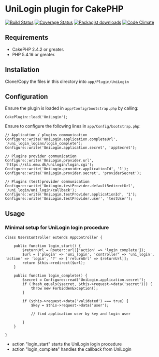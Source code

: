 # UniLogin plugin for CakePHP

[![Build Status](https://travis-ci.org/Oefenweb/cakephp-uni-login.png?branch=master)](https://travis-ci.org/Oefenweb/cakephp-uni-login) [![Coverage Status](https://coveralls.io/repos/Oefenweb/cakephp-uni-login/badge.png)](https://coveralls.io/r/Oefenweb/cakephp-uni-login) [![Packagist downloads](http://img.shields.io/packagist/dt/Oefenweb/cakephp-uni-login.svg)](https://packagist.org/packages/oefenweb/cakephp-uni-login) [![Code Climate](https://codeclimate.com/github/Oefenweb/cakephp-uni-login/badges/gpa.svg)](https://codeclimate.com/github/Oefenweb/cakephp-uni-login)

## Requirements

* CakePHP 2.4.2 or greater.
* PHP 5.4.16 or greater.

## Installation

Clone/Copy the files in this directory into `app/Plugin/UniLogin`

## Configuration

Ensure the plugin is loaded in `app/Config/bootstrap.php` by calling:

```
CakePlugin::load('UniLogin');
```

Ensure to configure the following lines in `app/Config/bootstrap.php`:

```
// Application / plugins communication
Configure::write('UniLogin.application.completeUrl', '/uni_login_logins/login_complete');
Configure::write('UniLogin.application.secret', 'appSecret');

// Plugins provider communication
Configure::write('UniLogin.provider.url', 'https://sli.emu.dk/unilogin/login.cgi');
Configure::write('UniLogin.provider.applicationId', '1');
Configure::write('UniLogin.provider.secret', 'providerSecret');

// Plugins (test)provider communication
Configure::write('UniLogin.testProvider.defaultRedirectUrl', '/uni_login/uni_login/callback');
Configure::write('UniLogin.testProvider.applicationId', '1');
Configure::write('UniLogin.testProvider.user', 'testUser');
```

## Usage

### Minimal setup for UniLogin login procedure

```
class UsersController extends AppController {

	public function login_start() {
		$returnUrl = Router::url(['action' => 'login_complete']);
		$url = ['plugin' => 'uni_login', 'controller' => 'uni_login', 'action' => 'login', '?' => ['returnUrl' => $returnUrl]];
		return $this->redirect($url);
	}

	public function login_complete() {
		$secret = Configure::read('UniLogin.application.secret');
		if (!hash_equals($secret, $this->request->data('secret'))) {
			throw new ForbiddenException();
		}

		if ($this->request->data('validated') === true) {
			$key = $this->request->data('user');

			// find application user by key and login user

		}
	}

}

```
* action "login_start" starts the UniLogin login procedure
* action "login_complete" handles the callback from UniLogin
